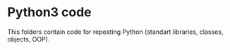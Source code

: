 # Python3 code

This folders contain code for repeating Python (standart libraries, classes, objects, OOP).
